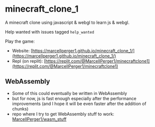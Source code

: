 # minecraft_clone_1
A minecraft clone using javascript &amp; webgl to learn js &amp; webgl.

Help wanted with issues tagged `help_wanted`

Play the game: 
- Website: [https://marcellperger1.github.io/minecraft_clone_1/](https://marcellperger1.github.io/minecraft_clone_1/)
- Repl (on replit): [https://replit.com/@MarcellPerger1/minecraftclone1](https://replit.com/@MarcellPerger1/minecraftclone1)

## WebAssembly
- Some of this could eventually be written in WebAssembly 
- but for now, js is fast enough especially after the performance improvements (and I hope it will be even faster after the addition of chunks)
- repo where I try to get WebAssembly stuff to work: [MarcellPerger1/wasm_stuff](https://github.com/MarcellPerger1/wasm_stuff)
